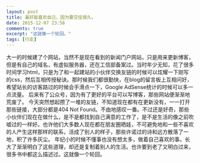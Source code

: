 ```yaml
---
layout: post
title: 最好能喜欢自己，因为要交往很久。
date: 2015-12-07 23:58
comments: true
excerpt: "这就像一个轮回。"
tags: [行走]
---
```

大一的时候建了个网站，当然不是现在看到的新闻门户网站，只是用来更新博客，但是有自己的域名，有虚拟服务器，还在工信部备案过。当时年少无知，花了很多时间学习html，只是为了和一起建站的小伙伴交换友链的时候可以炫耀一下刚写的css，然后互相传授秘诀。那时候我们都很勤快，在blog的留言板上互相问好，希望站长的访客路过的时候会手滑点一下，Google AdSense统计的时候可以多一点流量。 后来有了公众号，因为有了更好的平台可以写博客，那些网站便渐渐地荒废了。 今天突然想起攒了一堆的友链，不知道现在都有在更新没有，一一打开那些链接，大部分都是404 Not Found。不由地感叹一番。不过还是好奇，那些小伙伴们现在在做什么，是不是都找到自己满意的工作了，是不是生活的像之前吹嘘过的一样好。也许他们大多数人现在都在朋友圈晒娃，不可避免地和一些不喜欢的人产生这样那样的联系，活成了别人的样子，那些许诺过的诗和远方散落了一地，积了许多灰尘。 年纪小的时候不懂事也没有想太多，做着自己喜欢的事。长大了渐渐明白了这些道理，却还是复制着别人的生活。也许要到老了又明白过来，很多书中都这么描述过。这就像一个轮回。

